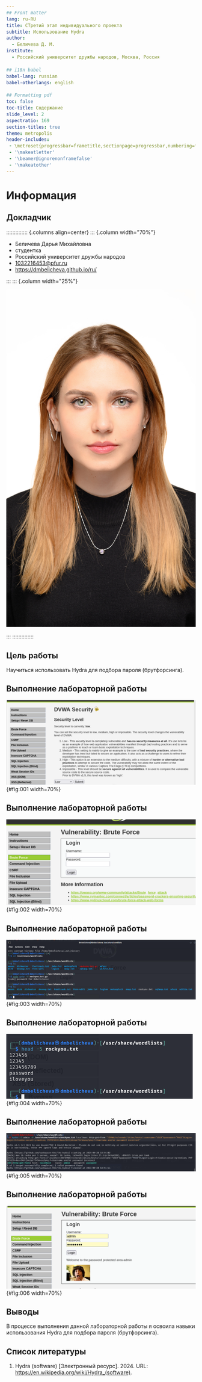 ```yaml
---
## Front matter
lang: ru-RU
title: СТретий этап индивидуального проекта
subtitle: Использование Hydra
author:
  - Беличева Д. М.
institute:
  - Российский университет дружбы народов, Москва, Россия

## i18n babel
babel-lang: russian
babel-otherlangs: english

## Formatting pdf
toc: false
toc-title: Содержание
slide_level: 2
aspectratio: 169
section-titles: true
theme: metropolis
header-includes:
 - \metroset{progressbar=frametitle,sectionpage=progressbar,numbering=fraction}
 - '\makeatletter'
 - '\beamer@ignorenonframefalse'
 - '\makeatother'
---
```


# Информация

## Докладчик

:::::::::::::: {.columns align=center}
::: {.column width="70%"}

  * Беличева Дарья Михайловна
  * студентка
  * Российский университет дружбы народов
  * [1032216453@pfur.ru](mailto:1032216453@pfur.ru)
  * <https://dmbelicheva.github.io/ru/>

:::
::: {.column width="25%"}

![](./image/belicheva.jpg)

:::
::::::::::::::


## Цель работы

Научиться использовать Hydra для подбора пароля (брутфорсинга).

## Выполнение лабораторной работы

![Настройка уровня безопасности](image/1.png){#fig:001 width=70%}

## Выполнение лабораторной работы

![Форма для ввода логина и пароля](image/2.png){#fig:002 width=70%}

## Выполнение лабораторной работы

![Распаковка rockyou.txt.gz](image/3.png){#fig:003 width=70%}

## Выполнение лабораторной работы

![Содержимое rockyou.txt.gz](image/4.png){#fig:004 width=70%}

## Выполнение лабораторной работы

![Запрос к Hydra](image/5.png){#fig:005 width=70%}

## Выполнение лабораторной работы

![Проверка полученного пароля](image/6.png){#fig:006 width=70%}

## Выводы

В процессе выполнения данной лабораторной работы я освоила навыки использования Hydra для подбора пароля (брутфорсинга).

## Список литературы

1. Hydra (software) [Электронный ресурс]. 2024. URL: https://en.wikipedia.org/wiki/Hydra_(software).